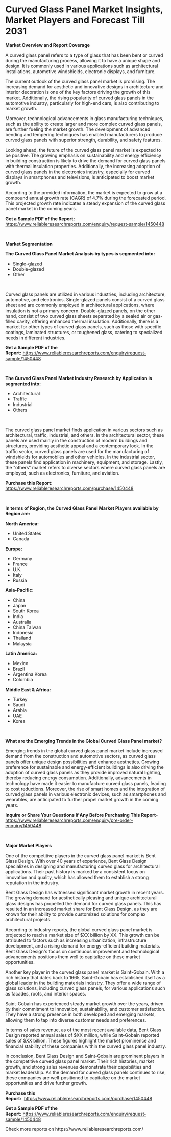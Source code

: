 <p><h1>Curved Glass Panel Market Insights, Market Players and Forecast Till 2031</h1></p><p><strong>Market Overview and Report Coverage</strong></p>
<p><p>A curved glass panel refers to a type of glass that has been bent or curved during the manufacturing process, allowing it to have a unique shape and design. It is commonly used in various applications such as architectural installations, automotive windshields, electronic displays, and furniture.</p><p>The current outlook of the curved glass panel market is promising. The increasing demand for aesthetic and innovative designs in architecture and interior decoration is one of the key factors driving the growth of this market. Additionally, the rising popularity of curved glass panels in the automotive industry, particularly for high-end cars, is also contributing to market growth.</p><p>Moreover, technological advancements in glass manufacturing techniques, such as the ability to create larger and more complex curved glass panels, are further fueling the market growth. The development of advanced bending and tempering techniques has enabled manufacturers to produce curved glass panels with superior strength, durability, and safety features.</p><p>Looking ahead, the future of the curved glass panel market is expected to be positive. The growing emphasis on sustainability and energy efficiency in building construction is likely to drive the demand for curved glass panels with thermal insulation properties. Additionally, the increasing adoption of curved glass panels in the electronics industry, especially for curved displays in smartphones and televisions, is anticipated to boost market growth.</p><p>According to the provided information, the market is expected to grow at a compound annual growth rate (CAGR) of 4.7% during the forecasted period. This projected growth rate indicates a steady expansion of the curved glass panel market in the coming years.</p></p>
<p><strong>Get a Sample PDF of the Report:</strong> <a href="https://www.reliableresearchreports.com/enquiry/request-sample/1450448">https://www.reliableresearchreports.com/enquiry/request-sample/1450448</a></p>
<p>&nbsp;</p>
<p><strong>Market Segmentation</strong></p>
<p><strong>The Curved Glass Panel Market Analysis by types is segmented into:</strong></p>
<p><ul><li>Single-glazed</li><li>Double-glazed</li><li>Other</li></ul></p>
<p>&nbsp;</p>
<p><p>Curved glass panels are utilized in various industries, including architecture, automotive, and electronics. Single-glazed panels consist of a curved glass sheet and are commonly employed in architectural applications, where insulation is not a primary concern. Double-glazed panels, on the other hand, consist of two curved glass sheets separated by a sealed air or gas-filled cavity, offering enhanced thermal insulation. Additionally, there is a market for other types of curved glass panels, such as those with specific coatings, laminated structures, or toughened glass, catering to specialized needs in different industries.</p></p>
<p><strong>Get a Sample PDF of the Report:</strong>&nbsp;<a href="https://www.reliableresearchreports.com/enquiry/request-sample/1450448">https://www.reliableresearchreports.com/enquiry/request-sample/1450448</a></p>
<p>&nbsp;</p>
<p><strong>The Curved Glass Panel Market Industry Research by Application is segmented into:</strong></p>
<p><ul><li>Architectural</li><li>Traffic</li><li>Industrial</li><li>Others</li></ul></p>
<p>&nbsp;</p>
<p><p>The curved glass panel market finds application in various sectors such as architectural, traffic, industrial, and others. In the architectural sector, these panels are used mainly in the construction of modern buildings and structures, providing aesthetic appeal and a contemporary look. In the traffic sector, curved glass panels are used for the manufacturing of windshields for automobiles and other vehicles. In the industrial sector, these panels find application in machinery, equipment, and storage. Lastly, the "others" market refers to diverse sectors where curved glass panels are employed, such as electronics, furniture, and aviation.</p></p>
<p><strong>Purchase this Report:</strong>&nbsp; <a href="https://www.reliableresearchreports.com/purchase/1450448">https://www.reliableresearchreports.com/purchase/1450448</a></p>
<p>&nbsp;</p>
<p><strong>In terms of Region, the Curved Glass Panel Market Players available by Region are:</strong></p>
<p>
    <p> <strong> North America: </strong>
        <ul>
            <li>United States</li>
            <li>Canada</li>
        </ul>
        </p> 
    <p> <strong> Europe: </strong>
        <ul>
            <li>Germany</li>
            <li>France</li>
            <li>U.K.</li>
            <li>Italy</li>
            <li>Russia</li>
        </ul>
        </p> 
    <p> <strong> Asia-Pacific: </strong>
        <ul>
            <li>China</li>
            <li>Japan</li>
            <li>South Korea</li>
            <li>India</li>
            <li>Australia</li>
            <li>China Taiwan</li>
            <li>Indonesia</li>
            <li>Thailand</li>
            <li>Malaysia</li>
        </ul>
        </p> 
    <p> <strong> Latin America: </strong>
        <ul>
            <li>Mexico</li>
            <li>Brazil</li>
            <li>Argentina Korea</li>
            <li>Colombia</li>
        </ul>
        </p> 
    <p> <strong> Middle East & Africa: </strong>
        <ul>
            <li>Turkey</li>
            <li>Saudi</li>
            <li>Arabia</li>
            <li>UAE</li>
            <li>Korea</li>
        </ul>
    </p>
    </p>
<p>&nbsp;</p>
<p><strong>What are the Emerging Trends in the Global Curved Glass Panel market?</strong></p>
<p><p>Emerging trends in the global curved glass panel market include increased demand from the construction and automotive sectors, as curved glass panels offer unique design possibilities and enhance aesthetics. Growing preference for sustainable and energy-efficient buildings is also driving the adoption of curved glass panels as they provide improved natural lighting, thereby reducing energy consumption. Additionally, advancements in technology have made it easier to manufacture curved glass panels, leading to cost reductions. Moreover, the rise of smart homes and the integration of curved glass panels in various electronic devices, such as smartphones and wearables, are anticipated to further propel market growth in the coming years.</p></p>
<p><strong>Inquire or Share Your Questions If Any Before Purchasing This Report</strong>- <a href="https://www.reliableresearchreports.com/enquiry/pre-order-enquiry/1450448">https://www.reliableresearchreports.com/enquiry/pre-order-enquiry/1450448</a></p>
<p>&nbsp;</p>
<p><strong>Major Market Players</strong></p>
<p><p>One of the competitive players in the curved glass panel market is Bent Glass Design. With over 40 years of experience, Bent Glass Design specializes in designing and manufacturing curved glass for architectural applications. Their past history is marked by a consistent focus on innovation and quality, which has allowed them to establish a strong reputation in the industry.</p><p>Bent Glass Design has witnessed significant market growth in recent years. The growing demand for aesthetically pleasing and unique architectural glass designs has propelled the demand for curved glass panels. This has resulted in an increased market share for Bent Glass Design, as they are known for their ability to provide customized solutions for complex architectural projects.</p><p>According to industry reports, the global curved glass panel market is projected to reach a market size of $XX billion by XX. This growth can be attributed to factors such as increasing urbanization, infrastructure development, and a rising demand for energy-efficient building materials. Bent Glass Design's focus on continuous improvement and technological advancements positions them well to capitalize on these market opportunities.</p><p>Another key player in the curved glass panel market is Saint-Gobain. With a rich history that dates back to 1665, Saint-Gobain has established itself as a global leader in the building materials industry. They offer a wide range of glass solutions, including curved glass panels, for various applications such as facades, roofs, and interior spaces.</p><p>Saint-Gobain has experienced steady market growth over the years, driven by their commitment to innovation, sustainability, and customer satisfaction. They have a strong presence in both developed and emerging markets, allowing them to tap into diverse customer needs and preferences.</p><p>In terms of sales revenue, as of the most recent available data, Bent Glass Design reported annual sales of $XX million, while Saint-Gobain reported sales of $XX billion. These figures highlight the market prominence and financial stability of these companies within the curved glass panel industry.</p><p>In conclusion, Bent Glass Design and Saint-Gobain are prominent players in the competitive curved glass panel market. Their rich histories, market growth, and strong sales revenues demonstrate their capabilities and market leadership. As the demand for curved glass panels continues to rise, these companies are well-positioned to capitalize on the market opportunities and drive further growth.</p></p>
<p><strong>Purchase this Report:</strong>&nbsp;&nbsp;<a href="https://www.reliableresearchreports.com/purchase/1450448">https://www.reliableresearchreports.com/purchase/1450448</a></p>
<p></p>
<p><strong>Get a Sample PDF of the Report:</strong>&nbsp;<a href="https://www.reliableresearchreports.com/enquiry/request-sample/1450448">https://www.reliableresearchreports.com/enquiry/request-sample/1450448</a></p>
<p>Check more reports on https://www.reliableresearchreports.com/</p>